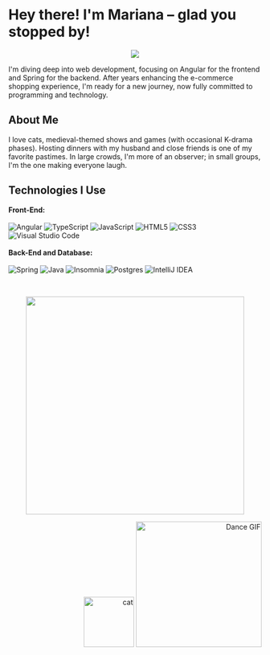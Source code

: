 # Hey there! I'm Mariana – glad you stopped by! # 

<p align="center"> 
  <img src="https://media2.giphy.com/media/v1.Y2lkPTc5MGI3NjExdGN5ZnlyNzAxc3c4cjVleGQyOWxmdXBpY2ZkYmFwbzZ3d3FwbnhrdSZlcD12MV9pbnRlcm5hbF9naWZfYnlfaWQmY3Q9Zw/2UpMjkgq1lZdVVnTAv/giphy.webp" />
</p>

I'm diving deep into web development, focusing on Angular for the frontend and Spring for the backend. After years enhancing the e-commerce shopping experience, I'm ready for a new journey, now fully committed to programming and technology.

## About Me ##
I love cats, medieval-themed shows and games (with occasional K-drama phases). Hosting dinners with my husband and close friends is one of my favorite pastimes. In large crowds, I'm more of an observer; in small groups, I'm the one making everyone laugh.

## Technologies I Use ##

**Front-End:**
<br>
<br>
![Angular](https://img.shields.io/badge/angular-%23DD0031.svg?style=for-the-badge&logo=angular&logoColor=white) ![TypeScript](https://img.shields.io/badge/typescript-%23007ACC.svg?style=for-the-badge&logo=typescript&logoColor=white) ![JavaScript](https://img.shields.io/badge/javascript-%23323330.svg?style=for-the-badge&logo=javascript&logoColor=%23F7DF1E) ![HTML5](https://img.shields.io/badge/html5-%23E34F26.svg?style=for-the-badge&logo=html5&logoColor=white) ![CSS3](https://img.shields.io/badge/css3-%231572B6.svg?style=for-the-badge&logo=css3&logoColor=white) ![Visual Studio Code](https://img.shields.io/badge/Visual%20Studio%20Code-0078d7.svg?style=for-the-badge&logo=visual-studio-code&logoColor=white) 
<br>
<br>
**Back-End and Database:**
<br>
<br>
![Spring](https://img.shields.io/badge/spring-%236DB33F.svg?style=for-the-badge&logo=spring&logoColor=white) ![Java](https://img.shields.io/badge/java-%23ED8B00.svg?style=for-the-badge&logo=openjdk&logoColor=white) ![Insomnia](https://img.shields.io/badge/Insomnia-black?style=for-the-badge&logo=insomnia&logoColor=5849BE) ![Postgres](https://img.shields.io/badge/postgres-%23316192.svg?style=for-the-badge&logo=postgresql&logoColor=white) ![IntelliJ IDEA](https://img.shields.io/badge/IntelliJIDEA-000000.svg?style=for-the-badge&logo=intellij-idea&logoColor=white) 

<br>
<p align="center"> 
  <img width="434px" src="https://github-readme-stats.vercel.app/api/top-langs/?username=mari-martins-souza&hide=html&layout=compact&theme=gotham" />
</p>

<p align="right">
  <img src="https://media4.giphy.com/media/v1.Y2lkPTc5MGI3NjExeHAzNHdrZ2N6dWE4eGRqbXh6cjNzd2Jnb3F2eDlpc3pqNmRkcXozdyZlcD12MV9pbnRlcm5hbF9naWZfYnlfaWQmY3Q9cw/J5SqHZ4CHrkp46rSn0/giphy.webp" width="100" alt="cat">
  <img src="https://media0.giphy.com/media/v1.Y2lkPTc5MGI3NjExN3EwYWdxcGFocnFiY2IxNzE1bmlvZTVtNHJ6eGk0MHR0aTR6YnlrYSZlcD12MV9pbnRlcm5hbF9naWZfYnlfaWQmY3Q9cw/6Z1ub8CcbfhZ9cC7Rb/giphy.webp" width="250" alt="Dance GIF">
</p>


